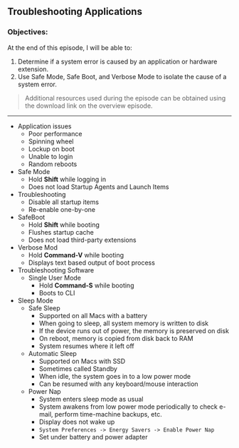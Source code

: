 ## Troubleshooting Applications 

### Objectives:

At the end of this episode, I will be able to:

1. Determine if a system error is caused by an application or hardware extension. 
2. Use Safe Mode, Safe Boot, and Verbose Mode to isolate the cause of a system error. 

>Additional resources used during the episode can be obtained using the download link on the overview episode.

-----------------------------------------------------------

* Application issues
	+ Poor performance
	+ Spinning wheel
	+ Lockup on boot
	+ Unable to login
	+ Random reboots
* Safe Mode
	+ Hold **Shift** while logging in
	+ Does not load Startup Agents and Launch Items
* Troubleshooting
	+ Disable all startup items
	+ Re-enable one-by-one
* SafeBoot
	- Hold **Shift** while booting
	- Flushes startup cache
	- Does not load third-party extensions
* Verbose Mod
	- Hold **Command-V** while booting
	- Displays text based output of boot process
* Troubleshooting Software
	+ Single User Mode
		- Hold **Command-S** while booting
		- Boots to CLI
* Sleep Mode
	+ Safe Sleep
		- Supported on all Macs with a battery
		- When going to sleep, all system memory is written to disk
		- If the device runs out of power, the memory is preserved on disk
		- On reboot, memory is copied from disk back to RAM
		- System resumes where it left off
	+ Automatic Sleep
		- Supported on Macs with SSD
		- Sometimes called Standby
		- When idle, the system goes in to a low power mode
		- Can be resumed with any keyboard/mouse interaction
	+ Power Nap
		- System enters sleep mode as usual
		- System awakens from low power mode periodically to check e-mail, perform time-machine backups, etc.
		- Display does not wake up
		- `System Preferences -> Energy Savers -> Enable Power Nap`
		- Set under battery and power adapter
